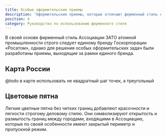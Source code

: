 ```yaml
---
title: Особые оформительские приемы
description: 'Оформительские приемы, которые отличают фирменный стиль Ассоциации от стиля Госкорпорации «Росатом».'
position: 4
category: Руководство по использованию фирменного стиля
---
```


В своей основе фирменный стиль Ассоциации ЗАТО атомной промышленности строго следует единому бренду Госкорпорации «Росатом», однако для решения особых оформительских задач были разработаны приемы, выходящие за рамки единого бренда.

## Карта России

@todo в карте использовать не квадратный шаг точек, а треугольный 

## Цветовые пятна

Легкие цветные пятна без четких границ добавляют красочности и легкости строгому деловому стилю. Они символизируют открытость и размытость границ между городами, входящими в Ассоциацию, которые по своей особенности имеют закрытый периметр и пропускной режим.